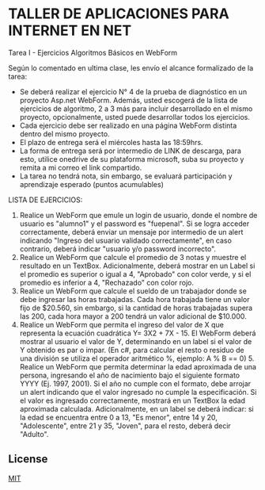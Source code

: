 # TALLER DE APLICACIONES PARA INTERNET EN NET

Tarea I - Ejercicios Algoritmos Básicos en WebForm

Según lo comentado en ultima clase, les envío el alcance formalizado de la tarea:

- Se deberá realizar el ejercicio N° 4 de la prueba de diagnóstico en un proyecto Asp.net WebForm. Además, usted escogerá de la lista de ejercicios de algoritmo, 2 a 3 más para incluir desarrollado en el mismo proyecto, opcionalmente, usted puede desarrollar todos los ejercicios.
- Cada ejercicio debe ser realizado en una página WebForm distinta dentro del mismo proyecto.
- El plazo de entrega será el miércoles hasta las 18:59hrs.
- La forma de entrega será por intermedio de LINK de descarga, para esto, utilice onedrive de su plataforma microsoft, suba su proyecto y remita a mi correo el link compartido.
- La tarea no tendrá nota, sin embargo, se evaluará participación y aprendizaje esperado (puntos acumulables)

LISTA DE EJERCICIOS:

1. Realice un WebForm que emule un login de usuario, donde el nombre de usuario es &quot;alumno1&quot; y el password es &quot;fuepenal&quot;. Si se logra acceder correctamente, deberá enviar un mensaje por intermedio de un alert indicando &quot;Ingreso del usuario validado correctamente&quot;, en caso contrario, deberá indicar &quot;usuario y/o password incorrecto&quot;.
2. Realice un WebForm que calcule el promedio de 3 notas y muestre el resultado en un TextBox. Adicionalmente, deberá mostrar en un Label si el promedio es superior o igual a 4, &quot;Aprobado&quot; con color verde, y si el promedio es inferior a 4, &quot;Rechazado&quot; con color rojo.
3. Realice un WebForm que calcule el sueldo de un trabajador donde se debe ingresar las horas trabajadas. Cada hora trabajada tiene un valor fijo de $20.560, sin embargo, si la cantidad de horas trabajadas supera las 200, cada hora mayor a 200 tendrá un valor adicional de $10.000.
4. Realice un WebForm que permita el ingreso del valor de X que representa la ecuación cuadrática Y= 3X2 + 7X - 15. El WebForm deberá mostrar al usuario el valor de Y, determinando en un label si el valor de Y obtenido es par o impar. (En c#, para calcular el resto o residuo de una división se utiliza el operador aritmético %, ejemplo: A % B == 0) 5. Realice un WebForm que permita determinar la edad aproximada de una persona, ingresando el año de nacimiento bajo el siguiente formato YYYY (Ej. 1997, 2001). Si el año no cumple con el formato, debe arrojar un alert indicando que el valor ingresado no cumple la especificación. Si el valor es ingresado correctamente, mostrará en un TextBox la edad aproximada calculada. Adicionalmente, en un label se deberá indicar: si la edad se encuentra entre 0 a 13, &quot;Es menor&quot;, entre 14 y 20, &quot;Adolescente&quot;, entre 21 y 35, &quot;Joven&quot;, para el resto, deberá decir &quot;Adulto&quot;.


## License
[MIT](https://choosealicense.com/licenses/mit/)